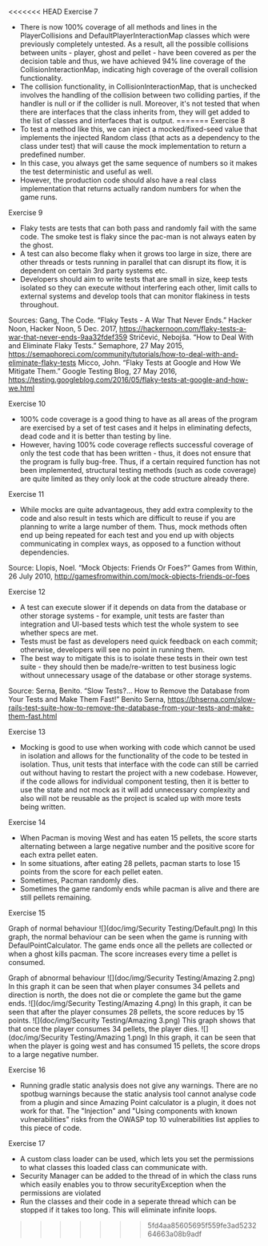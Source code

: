 <<<<<<< HEAD
Exercise 7
- There is now 100% coverage of all methods and lines in the PlayerCollisions and DefaultPlayerInteractionMap classes which were previously
completely untested. As a result, all the possible collisions between units - player, ghost and pellet - have been covered as per the decision 
table and thus, we have achieved 94% line coverage of the CollisionInteractionMap, indicating high coverage of the overall collision functionality.
- The collision functionality, in CollisionInteractionMap, that is unchecked involves the handling of the collision between two colliding parties, if the handler is null or if the
collider is null. Moreover, it's not tested that when there are interfaces that the class inherits from, they will get added to the list of classes and interfaces that is output.
=======
Exercise 8
- To test a method like this, we can inject a mocked/fixed-seed value that implements the injected Random class (that acts as a
dependency to the class under test) that will cause the mock implementation to return a predefined number.
- In this case, you always get the same sequence of numbers so it makes the test deterministic and useful as well.
- However, the production code should also have a real class implementation that returns actually random numbers for when the game
runs.

Exercise 9
- Flaky tests are tests that can both pass and randomly fail with the same code. The smoke test is flaky since the pac-man is not always eaten
by the ghost.
- A test can also become flaky when it grows too large in size, there are other threads or tests running in parallel that can disrupt its flow,
it is dependent on certain 3rd party systems etc.
- Developers should aim to write tests that are small in size, keep tests isolated so they can execute without interfering each other, limit
calls to external systems and develop tools that can monitor flakiness in tests throughout.

Sources:
Gang, The Code. “Flaky Tests - A War That Never Ends.” Hacker Noon, Hacker Noon, 5 Dec. 2017, 
<https://hackernoon.com/flaky-tests-a-war-that-never-ends-9aa32fdef359>
Stričević, Nebojša. “How to Deal With and Eliminate Flaky Tests.” Semaphore, 27 May 2015, 
<https://semaphoreci.com/community/tutorials/how-to-deal-with-and-eliminate-flaky-tests>
Micco, John. “Flaky Tests at Google and How We Mitigate Them.” Google Testing Blog, 27 May 2016, 
<https://testing.googleblog.com/2016/05/flaky-tests-at-google-and-how-we.html>

Exercise 10
- 100% code coverage is a good thing to have as all areas of the program are exercised by a set of test cases and it helps in eliminating defects, dead code and it is better than testing
by line. 
- However, having 100% code coverage reflects successful coverage of only the test code that has been written - thus, it does not ensure that the program is fully bug-free.
Thus, if a certain required function has not been implemented, structural testing methods (such as code coverage) are quite limited as they only look at the code structure already there.

Exercise 11
- While mocks are quite advantageous, they add extra complexity to the code and also result in tests which are difficult to reuse if you are planning to write a large number
of them. Thus, mock methods often end up being repeated for each test and you end up with objects communicating in complex ways, as opposed to a function without dependencies.

Source: Llopis, Noel. “Mock Objects: Friends Or Foes?” Games from Within, 26 July 2010, 
<http://gamesfromwithin.com/mock-objects-friends-or-foes>

Exercise 12
- A test can execute slower if it depends on data from the database or other storage systems - for example, unit tests are faster than integration and UI-based tests which test
the whole system to see whether specs are met.
- Tests must be fast as developers need quick feedback on each commit; otherwise, developers will see no point in running them.
- The best way to mitigate this is to isolate these tests in their own test suite - they should then be made/re-written to test business logic without unnecessary 
usage of the database or other storage systems.

Source:
Serna, Benito. “Slow Tests?... How to Remove the Database from Your Tests and Make Them Fast!” Benito Serna, 
<https://bhserna.com/slow-rails-test-suite-how-to-remove-the-database-from-your-tests-and-make-them-fast.html>

Exercise 13
- Mocking is good to use when working with code which cannot be used in isolation and allows for the functionality of the code to be tested in isolation. Thus, unit tests that interface
with the code can still be carried out without having to restart the project with a new codebase. However, if the code allows for individual component testing, then it is better to use
the state and not mock as it will add unnecessary complexity and also will not be reusable as the project is scaled up with more tests being written.

Exercise 14
- When Pacman is moving West and has eaten 15 pellets, the score starts alternating between a large negative number and the positive score for each extra pellet eaten.
- In some situations, after eating 28 pellets, pacman starts to lose 15 points from the score for each pellet eaten.
- Sometimes, Pacman randomly dies.
- Sometimes the game randomly ends while pacman is alive and there are still pellets remaining.


Exercise 15

Graph of normal behaviour
![](doc/img/Security Testing/Default.png)
In this graph, the normal behaviour can be seen when the game is running with DefaulPointCalculator. The game ends once all the pellets are collected or when a ghost kills pacman. The score increases every time a pellet is consumed. 

Graph of abnormal behaviour
![](doc/img/Security Testing/Amazing 2.png)
In this graph it can be seen that when player consumes 34 pellets and direction is north, the does not die or complete the game but the game ends.
![](doc/img/Security Testing/Amazing 4.png)
In this graph, it can be seen that after the player consumes 28 pellets, the score reduces by 15 points.
![](doc/img/Security Testing/Amazing 3.png)
This graph shows that that once the player consumes 34 pellets, the player dies.
![](doc/img/Security Testing/Amazing 1.png)
In this graph, it can be seen that when the player is going west and has consumed 15 pellets, the score drops to a large negative number.

Exercise 16
- Running gradle static analysis does not give any warnings. There are no spotbug warnings because the static analysis tool cannot analyse code from a plugin and since Amazing Point calculator is a plugin, it does not work for that. The "Injection" and "Using components with known vulnerabilities" risks from the OWASP top 10 vulnerabilities list applies to this piece of code. 

Exercise 17
- A custom class loader can be used, which lets you set the permissions to what classes this loaded class can communicate with.
- Security Manager can be added to the thread of in which the class runs which easily enables you to throw securityException when the permissions are violated
- Run the classes and their code in a seperate thread which can be stopped if it takes too long. This will eliminate infinite loops.
>>>>>>> 5fd4aa85605695f559fe3ad523264663a08b9adf
